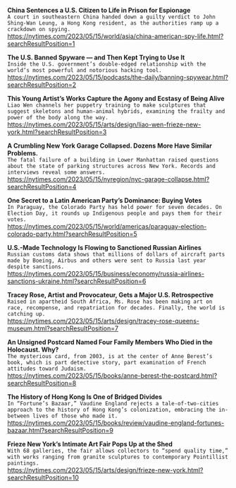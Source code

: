 **China Sentences a U.S. Citizen to Life in Prison for Espionage**\
`A court in southeastern China handed down a guilty verdict to John Shing-Wan Leung, a Hong Kong resident, as the authorities ramp up a crackdown on spying.`\
https://nytimes.com/2023/05/15/world/asia/china-american-spy-life.html?searchResultPosition=1

**The U.S. Banned Spyware — and Then Kept Trying to Use It**\
`Inside the U.S. government’s double-edged relationship with the world’s most powerful and notorious hacking tool.`\
https://nytimes.com/2023/05/15/podcasts/the-daily/banning-spywear.html?searchResultPosition=2

**This Young Artist’s Works Capture the Agony and Ecstasy of Being Alive**\
`Liao Wen channels her puppetry training to make sculptures that suggest skeletons and human-animal hybrids, examining the frailty and power of the body along the way.`\
https://nytimes.com/2023/05/15/arts/design/liao-wen-frieze-new-york.html?searchResultPosition=3

**A Crumbling New York Garage Collapsed. Dozens More Have Similar Problems.**\
`The fatal failure of a building in Lower Manhattan raised questions about the state of parking structures across New York. Records and interviews reveal some answers.`\
https://nytimes.com/2023/05/15/nyregion/nyc-garage-collapse.html?searchResultPosition=4

**One Secret to a Latin American Party’s Dominance: Buying Votes**\
`In Paraguay, the Colorado Party has held power for seven decades. On Election Day, it rounds up Indigenous people and pays them for their votes.`\
https://nytimes.com/2023/05/15/world/americas/paraguay-election-colorado-party.html?searchResultPosition=5

**U.S.-Made Technology Is Flowing to Sanctioned Russian Airlines**\
`Russian customs data shows that millions of dollars of aircraft parts made by Boeing, Airbus and others were sent to Russia last year despite sanctions.`\
https://nytimes.com/2023/05/15/business/economy/russia-airlines-sanctions-ukraine.html?searchResultPosition=6

**Tracey Rose, Artist and Provocateur, Gets a Major U.S. Retrospective**\
`Raised in apartheid South Africa, Ms. Rose has been making art on race, recompense, and repatriation for decades. Finally, the world is catching up.`\
https://nytimes.com/2023/05/15/arts/design/tracey-rose-queens-museum.html?searchResultPosition=7

**An Unsigned Postcard Named Four Family Members Who Died in the Holocaust. Why?**\
`The mysterious card, from 2003, is at the center of Anne Berest’s book, which is part detective story, part examination of French attitudes toward Judaism.`\
https://nytimes.com/2023/05/15/books/anne-berest-the-postcard.html?searchResultPosition=8

**The History of Hong Kong Is One of Bridged Divides**\
`In “Fortune’s Bazaar,” Vaudine England rejects a tale-of-two-cities approach to the history of Hong Kong’s colonization, embracing the in-between lives of those who made it.`\
https://nytimes.com/2023/05/15/books/review/vaudine-england-fortunes-bazaar.html?searchResultPosition=9

**Frieze New York’s Intimate Art Fair Pops Up at the Shed**\
`With 68 galleries, the fair allows collectors to “spend quality time,” with works ranging from granite sculptures to contemporary Pointillist paintings.`\
https://nytimes.com/2023/05/15/arts/design/frieze-new-york.html?searchResultPosition=10

